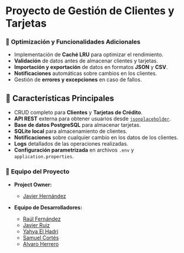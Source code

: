 # Proyecto de Gestión de Clientes y Tarjetas

### 📝 **Optimización y Funcionalidades Adicionales**
- Implementación de **Caché LRU** para optimizar el rendimiento.
- **Validación** de datos antes de almacenar clientes y tarjetas.
- **Importación y exportación** de datos en formatos **JSON** y **CSV**.
- **Notificaciones** automáticas sobre cambios en los clientes.
- Gestión de **errores y excepciones** en caso de fallos.

## 📌 **Características Principales**

- CRUD completo para **Clientes** y **Tarjetas de Crédito**.
- **API REST** externa para obtener usuarios desde [`jsonplaceholder`](https://jsonplaceholder.typicode.com/users).
- **Base de datos PostgreSQL** para almacenar tarjetas.
- **SQLite local** para almacenamiento de clientes.
- **Notificaciones** sobre cualquier cambio en los datos de los clientes.
- **Logs** detallados de las operaciones realizadas.
- **Configuración parametrizada** en archivos `.env` y `application.properties`.

### 👥 **Equipo del Proyecto**

- **Project Owner:**
  - [Javier Hernández](https://github.com/Javierhvicente)

- **Equipo de Desarrolladores:**
  - [Raúl Fernández](https://github.com/rraul10)
  - [Javier Ruiz](https://github.com/javi97ruiz)
  - [Yahya El Hadri](https://github.com/13elhadri)
  - [Samuel Cortés](https://github.com/Samuceese)
  - [Alvaro Herrero](https://github.com/alvarito304)
